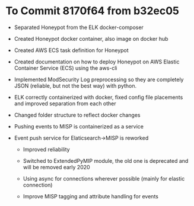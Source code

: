 # To Commit 8170f64 from b32ec05

* Separated Honeypot from the ELK docker-composer

* Created Honeypot docker container, also image on docker hub

* Created AWS ECS task definition for Honeypot

* Created documentation on how to deploy Honeypot on AWS Elastic Container Service (ECS) using the aws-cli

* Implemented ModSecurity Log preprocessing so they are completely JSON (reliable, but not the best way) with python.

* ELK correctly containerized with docker, fixed config file placements and improved separation from each other

* Changed folder structure to reflect docker changes

* Pushing events to MISP is containerized as a service

* Event push service for Elaticsearch->MISP is reworked
  
  * Improved reliability
  
  * Switched to ExtendedPyMIP module, the old one is deprecated and will be removed early 2020
  
  * Using async for connections wherever possible (mainly for elastic connection)
  
  * Improve MISP tagging and attribute handling for events
